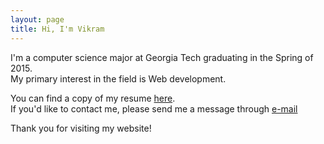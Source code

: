 ```yaml
---
layout: page
title: Hi, I'm Vikram
---
```


I'm a computer science major at Georgia Tech graduating in the Spring of 2015.  
My primary interest in the field is Web development.

You can find a copy of my resume [here](/Resume.pdf).  
If you'd like to contact me, please send me a message through [e-mail](mailto:vs19@gatech.edu)

Thank you for visiting my website!